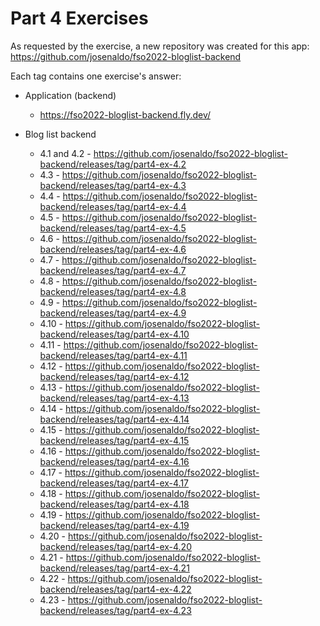 # Part 4 Exercises

As requested by the exercise, a new repository was created for this app: <https://github.com/josenaldo/fso2022-bloglist-backend>

Each tag contains one exercise's answer:

- Application (backend)
  - <https://fso2022-bloglist-backend.fly.dev/>

- Blog list backend
  - 4.1 and 4.2 - <https://github.com/josenaldo/fso2022-bloglist-backend/releases/tag/part4-ex-4.2>
  - 4.3 - <https://github.com/josenaldo/fso2022-bloglist-backend/releases/tag/part4-ex-4.3>
  - 4.4 - <https://github.com/josenaldo/fso2022-bloglist-backend/releases/tag/part4-ex-4.4>
  - 4.5 - <https://github.com/josenaldo/fso2022-bloglist-backend/releases/tag/part4-ex-4.5>
  - 4.6 - <https://github.com/josenaldo/fso2022-bloglist-backend/releases/tag/part4-ex-4.6>
  - 4.7 - <https://github.com/josenaldo/fso2022-bloglist-backend/releases/tag/part4-ex-4.7>
  - 4.8 - <https://github.com/josenaldo/fso2022-bloglist-backend/releases/tag/part4-ex-4.8>
  - 4.9 - <https://github.com/josenaldo/fso2022-bloglist-backend/releases/tag/part4-ex-4.9>
  - 4.10 - <https://github.com/josenaldo/fso2022-bloglist-backend/releases/tag/part4-ex-4.10>
  - 4.11 - <https://github.com/josenaldo/fso2022-bloglist-backend/releases/tag/part4-ex-4.11>
  - 4.12 - <https://github.com/josenaldo/fso2022-bloglist-backend/releases/tag/part4-ex-4.12>
  - 4.13 - <https://github.com/josenaldo/fso2022-bloglist-backend/releases/tag/part4-ex-4.13>
  - 4.14 - <https://github.com/josenaldo/fso2022-bloglist-backend/releases/tag/part4-ex-4.14>
  - 4.15 - <https://github.com/josenaldo/fso2022-bloglist-backend/releases/tag/part4-ex-4.15>
  - 4.16 - <https://github.com/josenaldo/fso2022-bloglist-backend/releases/tag/part4-ex-4.16>
  - 4.17 - <https://github.com/josenaldo/fso2022-bloglist-backend/releases/tag/part4-ex-4.17>
  - 4.18 - <https://github.com/josenaldo/fso2022-bloglist-backend/releases/tag/part4-ex-4.18>
  - 4.19 - <https://github.com/josenaldo/fso2022-bloglist-backend/releases/tag/part4-ex-4.19>
  - 4.20 - <https://github.com/josenaldo/fso2022-bloglist-backend/releases/tag/part4-ex-4.20>
  - 4.21 - <https://github.com/josenaldo/fso2022-bloglist-backend/releases/tag/part4-ex-4.21>
  - 4.22 - <https://github.com/josenaldo/fso2022-bloglist-backend/releases/tag/part4-ex-4.22>
  - 4.23 - <https://github.com/josenaldo/fso2022-bloglist-backend/releases/tag/part4-ex-4.23>

